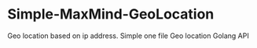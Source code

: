 # Simple-MaxMind-GeoLocation
Geo location based on ip address.  Simple one file Geo location Golang API
